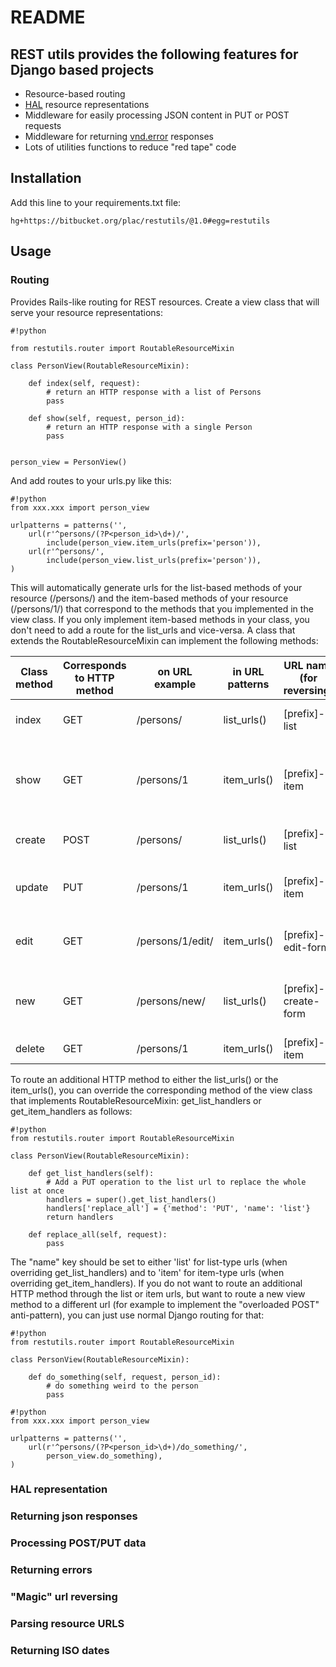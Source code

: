 # README #

## REST utils provides the following features for Django based projects ##

* Resource-based routing
* [HAL](http://stateless.co/hal_specification.html) resource representations
* Middleware for easily processing JSON content in PUT or POST requests
* Middleware for returning [vnd.error](https://github.com/blongden/vnd.error) responses
* Lots of utilities functions to reduce "red tape" code

## Installation ##

Add this line to your requirements.txt file:

```
hg+https://bitbucket.org/plac/restutils/@1.0#egg=restutils
```


## Usage ##

### Routing ###

Provides Rails-like routing for REST resources. Create a view class that will serve your resource representations:

```
#!python

from restutils.router import RoutableResourceMixin

class PersonView(RoutableResourceMixin):

    def index(self, request):
        # return an HTTP response with a list of Persons
        pass

    def show(self, request, person_id):
        # return an HTTP response with a single Person
        pass


person_view = PersonView()
```

And add routes to your urls.py like this:

```
#!python
from xxx.xxx import person_view

urlpatterns = patterns('',
    url(r'^persons/(?P<person_id>\d+)/',
        include(person_view.item_urls(prefix='person')),
    url(r'^persons/',
        include(person_view.list_urls(prefix='person')),
)

```
This will automatically generate urls for the list-based methods of your resource (/persons/) and the item-based methods of your resource (/persons/1/) that correspond to the methods that you implemented in the view class. If you only implement item-based methods in your class, you don't need to add a route for the list_urls and vice-versa. A class that extends the RoutableResourceMixin can implement the following methods:

|Class method|Corresponds to HTTP method|on URL example|in URL patterns|URL name (for reversing)|Purpose|
|---|---|---|---|---|---|
|index|GET|/persons/|list_urls()|[prefix]-list|Show a list of all items|
|show|GET|/persons/1|item_urls()|[prefix]-item|Show the details of a single item|
|create|POST|/persons/|list_urls()|[prefix]-list|Create a new item|
|update|PUT|/persons/1|item_urls()|[prefix]-item|Update an existing item|
|edit|GET|/persons/1/edit/|item_urls()|[prefix]-edit-form|The edit form to update an item|
|new|GET|/persons/new/|list_urls()|[prefix]-create-form|The form to create a new item|
|delete|GET|/persons/1|item_urls()|[prefix]-item|Delete an item|

To route an additional HTTP method to either the list_urls() or the item_urls(), you can override the corresponding method of the view class that implements RoutableResourceMixin: get_list_handlers or get_item_handlers as follows:

```
#!python
from restutils.router import RoutableResourceMixin

class PersonView(RoutableResourceMixin):

    def get_list_handlers(self):
        # Add a PUT operation to the list url to replace the whole list at once
        handlers = super().get_list_handlers()
        handlers['replace_all'] = {'method': 'PUT', 'name': 'list'}
        return handlers

    def replace_all(self, request):
        pass

```
The "name" key should be set to either 'list' for list-type urls (when overriding get_list_handlers) and to 'item' for item-type urls (when overriding get_item_handlers). If you do not want to route an additional HTTP method through the list or item urls, but want to route a new view method to a different url (for example to implement the "overloaded POST" anti-pattern), you can just use normal Django routing for that:

```
#!python
from restutils.router import RoutableResourceMixin

class PersonView(RoutableResourceMixin):

    def do_something(self, request, person_id):
        # do something weird to the person
        pass
```

```
#!python
from xxx.xxx import person_view

urlpatterns = patterns('',
    url(r'^persons/(?P<person_id>\d+)/do_something/',
        person_view.do_something),
)

```

### HAL representation ###

### Returning json responses ###

### Processing POST/PUT data ###

### Returning errors ###

### "Magic" url reversing ###

### Parsing resource URLS ###

### Returning ISO dates ###